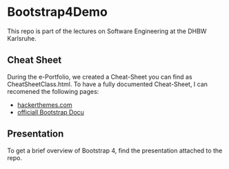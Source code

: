 # Bootstrap4Demo
This repo is part of the lectures on Software Engineering at the DHBW Karlsruhe.

## Cheat Sheet 
During the e-Portfolio, we created a Cheat-Sheet you can find as CheatSheetClass.html.
To have a fully documented Cheat-Sheet, I can recomened the following pages:
* [hackerthemes.com](https://hackerthemes.com/bootstrap-cheatsheet/)
* [officiall Bootstrap Docu](http://getbootstrap.com/docs/4.0/components/alerts/)

## Presentation
To get a brief overview of Bootstrap 4, find the presentation attached to the repo.
